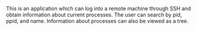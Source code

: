 This is an application which can log into a remote machine through SSH and obtain information about current processes. The user can search by pid, ppid, and name. Information about processes can also be viewed as a tree.
